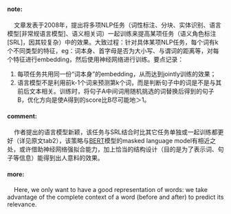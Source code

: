 #### note:
&nbsp;&nbsp;&nbsp;&nbsp;文章发表于2008年，提出将多项NLP任务（词性标注、分块、实体识别、语言模型[非常规语言模型]、语义相关词）一起训练来提高某项任务（语义角色标注[SRL]，因其较复杂）中的效果。大致过程：针对具体某项NLP任务，每个词有k个不同类型的特征，eg：词本身、首字母是否为大小写、与谓词的距离等，对每个特征进行embedding，然后使用神经网络进行训练。要点记录：
  1. 每项任务共用同一份“词本身”的embedding，从而达到jointly训练的效果；
  2. 语言模型不是利用前k-1个词来预测第k个词，而是判断句子中的词是不是与其前后文本相关。训练时，将句子A中间词用随机挑选的词替换后得到的句子B，优化方向是使A得到的score比B尽可能地＞1。


#### comment:
&nbsp;&nbsp;&nbsp;&nbsp;作者提出的语言模型新颖，该任务与SRL结合时比其它任务单独或一起训练都更好（详见原文tab2），该策略与[BERT](https://github.com/xwzhong/papernote/blob/master/transformer/BERT:%20Pre-training%20of%20Deep%20Bidirectional%20Transformers%20for%20Language%20Understanding.md)模型的masked language model有相近之处，或许借助神经网络强拟合能力，加上恰当的结构设计（目的是为了表示词、句子等信息）能得到出人意料的效果。


#### more:
&nbsp;&nbsp;&nbsp;&nbsp;Here, we only want to have a good representation of words: we take advantage of the complete context of a word (before and after) to predict its relevance.
